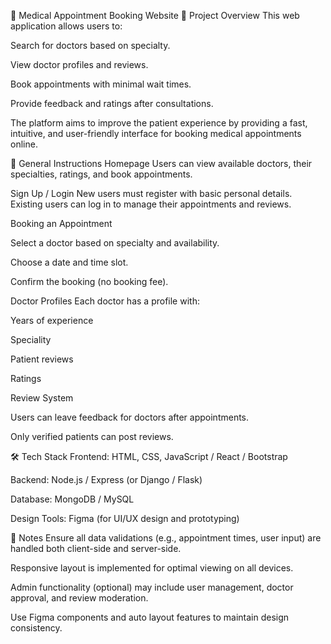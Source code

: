 🏥 Medical Appointment Booking Website
📄 Project Overview
This web application allows users to:

Search for doctors based on specialty.

View doctor profiles and reviews.

Book appointments with minimal wait times.

Provide feedback and ratings after consultations.

The platform aims to improve the patient experience by providing a fast, intuitive, and user-friendly interface for booking medical appointments online.

📌 General Instructions
Homepage
Users can view available doctors, their specialties, ratings, and book appointments.

Sign Up / Login
New users must register with basic personal details. Existing users can log in to manage their appointments and reviews.

Booking an Appointment

Select a doctor based on specialty and availability.

Choose a date and time slot.

Confirm the booking (no booking fee).

Doctor Profiles
Each doctor has a profile with:

Years of experience

Speciality

Patient reviews

Ratings

Review System

Users can leave feedback for doctors after appointments.

Only verified patients can post reviews.

🛠️ Tech Stack
Frontend: HTML, CSS, JavaScript / React / Bootstrap

Backend: Node.js / Express (or Django / Flask)

Database: MongoDB / MySQL

Design Tools: Figma (for UI/UX design and prototyping)

📝 Notes
Ensure all data validations (e.g., appointment times, user input) are handled both client-side and server-side.

Responsive layout is implemented for optimal viewing on all devices.

Admin functionality (optional) may include user management, doctor approval, and review moderation.

Use Figma components and auto layout features to maintain design consistency.